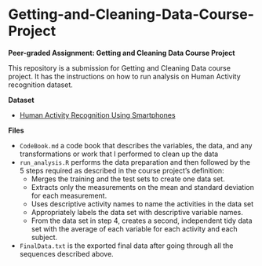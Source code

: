 # Getting-and-Cleaning-Data-Course-Project
**Peer-graded Assignment: Getting and Cleaning Data Course Project**

This repository is a submission for Getting and Cleaning Data course project. It has the instructions on how to run analysis on Human Activity recognition dataset.

**Dataset**

* [Human Activity Recognition Using Smartphones](http://archive.ics.uci.edu/ml/datasets/Human+Activity+Recognition+Using+Smartphones)

**Files**

* ```CodeBook.md``` a code book that describes the variables, the data, and any transformations or work that I performed to clean up the data
* ```run_analysis.R``` performs the data preparation and then followed by the 5 steps required as described in the course project’s definition:
     + Merges the training and the test sets to create one data set.
     + Extracts only the measurements on the mean and standard deviation for each measurement.
     + Uses descriptive activity names to name the activities in the data set
     + Appropriately labels the data set with descriptive variable names.
     + From the data set in step 4, creates a second, independent tidy data set with the average of each variable for each activity and each subject.
* ```FinalData.txt``` is the exported final data after going through all the sequences described above.
